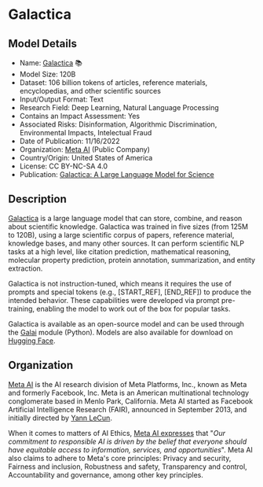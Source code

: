 # Galactica

## Model Details

- Name: [Galactica](https://galactica.org/explore/) 📚
- Model Size: 120B
- Dataset: 106 billion tokens of articles, reference materials, encyclopedias, and other scientific sources
- Input/Output Format: Text
- Research Field: Deep Learning, Natural Language Processing
- Contains an Impact Assessment: Yes
- Associated Risks: Disinformation, Algorithmic Discrimination, Environmental Impacts, Intelectual Fraud
- Date of Publication: 11/16/2022
- Organization: [Meta AI](https://ai.meta.com/) (Public Company)
- Country/Origin: United States of America
- License: CC BY-NC-SA 4.0
- Publication: [Galactica: A Large Language Model for Science](https://arxiv.org/abs/2211.09085)

## Description

[Galactica](https://github.com/paperswithcode/galai) is a large language model that can store, combine, and reason about scientific knowledge. Galactica was trained in five sizes (from 125M to 120B), using a large scientific corpus of papers, reference material, knowledge bases, and many other sources. It can perform scientific NLP tasks at a high level, like citation prediction, mathematical reasoning, molecular property prediction, protein annotation, summarization, and entity extraction.

Galactica is not instruction-tuned, which means it requires the use of prompts and special tokens (e.g., [START_REF], [END_REF]) to produce the intended behavior. These capabilities were developed via prompt pre-training, enabling the model to work out of the box for popular tasks.

Galactica is available as an open-source model and can be used through the [Galai](https://github.com/paperswithcode/galai) module (Python). Models are also available for download on [Hugging Face](https://huggingface.co/facebook/galactica-1.3b).

## Organization

[Meta AI](https://ai.facebook.com/) is the AI research division of Meta Platforms, Inc., known as Meta and formerly Facebook, Inc. Meta is an American multinational technology conglomerate based in Menlo Park, California. Meta AI started as Facebook Artificial Intelligence Research (FAIR), announced in September 2013, and initially directed by [Yann LeCun](https://en.wikipedia.org/wiki/Yann_LeCun "Yann LeCun").  
  
When it comes to matters of AI Ethics, [Meta AI expresses](https://ai.meta.com/about/) that "_Our commitment to responsible AI is driven by the belief that everyone should have equitable access to information, services, and opportunities_". Meta AI also claims to adhere to Meta's core principles: Privacy and security, Fairness and inclusion, Robustness and safety, Transparency and control, Accountability and governance, among other key principles.
